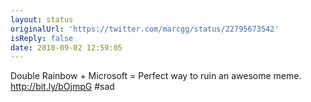 ```yaml
---
layout: status
originalUrl: 'https://twitter.com/marcgg/status/22795673542'
isReply: false
date: 2010-09-02 12:59:05
---
```


Double Rainbow + Microsoft = Perfect way to ruin an awesome meme. http://bit.ly/bOjmpG #sad
